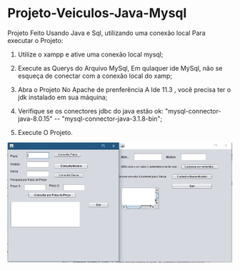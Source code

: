 # Projeto-Veiculos-Java-Mysql
Projeto Feito Usando Java e Sql, utilizando uma conexão local
Para executar o Projeto:

1) Utilize o xampp e ative uma conexão local mysql;

2) Execute as Querys do Arquivo MySql, Em qulaquer ide MySql, não se esqueça de conectar com a conexão local do xamp;

3) Abra o Projeto No Apache de prenferência A Ide 11.3 , você precisa ter o jdk instalado em sua máquina;

4) Verifique se os conectores jdbc do java estão ok: "mysql-connector-java-8.0.15" -- "mysql-connector-java-3.1.8-bin";

5) Execute O Projeto.

![Java](https://github.com/RichardFelipe-collab/Projeto-Veiculos-Java/blob/master/ProjetoJava.PNG)
